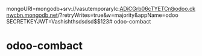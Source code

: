 mongoURI=mongodb+srv://vasutemporarylc:ADiCGrb06cTYETCr@odoo.cknwcbn.mongodb.net/?retryWrites=true&w=majority&appName=odoo
SECRETKEYJWT=Vashishthsdsdsd$$123# odoo-combact
# odoo-combact
